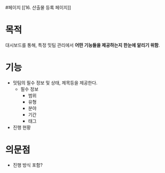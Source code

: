 #페이지
[[16. 산출물 등록 페이지]]

# 목적
대시보드를 통해, 특정 밋팀 관리에서 **어떤 기능들을 제공하는지 한눈에 알리기 위함**.


# 기능
- 밋팀의 필수 정보 및 상태, 제목등을 제공한다.
	- 필수 정보
		- 범위
		- 유형
		- 분야
		- 기간
		- 태그
- 진행 현황

# 의문점
- 진행 방식 포함?